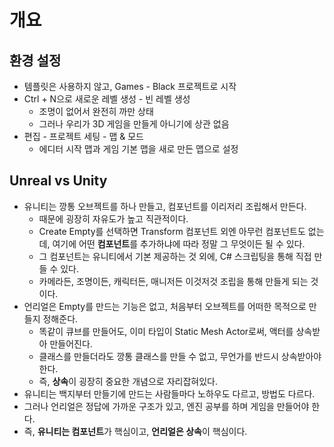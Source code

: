 # 개요

## 환경 설정

- 템플릿은 사용하지 않고, Games - Black 프로젝트로 시작
- Ctrl + N으로 새로운 레벨 생성 - 빈 레벨 생성
    - 조명이 없어서 완전히 까만 상태
    - 그러나 우리가 3D 게임을 만들게 아니기에 상관 없음
- 편집 - 프로젝트 세팅 - 맵 & 모드
    - 에디터 시작 맵과 게임 기본 맵을 새로 만든 맵으로 설정

## Unreal vs Unity

- 유니티는 깡통 오브젝트를 하나 만들고, 컴포넌트를 이리저리 조립해서 만든다.
    - 때문에 굉장히 자유도가 높고 직관적이다.
    - Create Empty를 선택하면 Transform 컴포넌트 외엔 아무런 컴포넌트도 없는데, 여기에 어떤 **컴포넌트**를 추가하냐에 따라 정말 그 무엇이든 될 수 있다.
    - 그 컴포넌트는 유니티에서 기본 제공하는 것 외에, C# 스크립팅을 통해 직접 만들 수 있다.
    - 카메라든, 조명이든, 캐릭터든, 매니저든 이것저것 조립을 통해 만들게 되는 것이다.
- 언리얼은 Empty를 만드는 기능은 없고, 처음부터 오브젝트를 어떠한 목적으로 만들지 정해준다.
    - 똑같이 큐브를 만들어도, 이미 타입이 Static Mesh Actor로써, 액터를 상속받아 만들어진다.
    - 클래스를 만들더라도 깡통 클래스를 만들 수 없고, 무언가를 반드시 상속받아야 한다.
    - 즉, **상속**이 굉장히 중요한 개념으로 자리잡혀있다.
- 유니티는 백지부터 만들기에 만드는 사람들마다 노하우도 다르고, 방법도 다르다.
- 그러나 언리얼은 정답에 가까운 구조가 있고, 엔진 공부를 하며 게임을 만들어야 한다.
- 즉, **유니티는 컴포넌트**가 핵심이고, **언리얼은 상속**이 핵심이다.